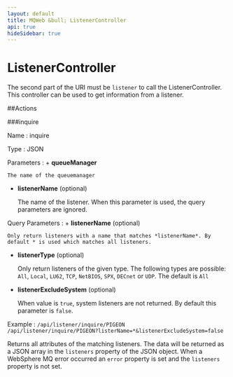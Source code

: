 ```yaml
---
layout: default
title: MQWeb &bull; ListenerController
api: true
hideSidebar: true
---
```

ListenerController
==================

The second part of the URI must be `listener` to call the ListenerController.
This controller can be used to get information from a listener.

##Actions

###inquire

Name
: inquire

Type
: JSON

Parameters
: + **queueManager**

    The name of the queuemanager

  + **listenerName** (optional)
  
    The name of the listener. When this parameter is used, the query parameters
    are ignored.

Query Parameters
: +  **listenerName** (optional)

    Only return listeners with a name that matches *listenerName*. By 
    default * is used which matches all listeners.

  + **listenerType** (optional)
  
    Only return listeners of the given type. The following types are possible:
    `All`, `Local`, `LU62`, `TCP`, `NetBIOS`, `SPX`, `DECnet` or `UDP`. The
    default is `All`

  + **listenerExcludeSystem** (optional)
  
    When value is `true`, system listeners are not returned. By default this
    parameter is `false`.

Example
: `/api/listener/inquire/PIGEON`  
  `/api/listener/inquire/PIGEON?listerName=*&listenerExcludeSystem=false`  

<div style="clear:both"> </div>

Returns all attributes of the matching listeners. The data will be returned as 
a JSON array in the `listeners` property of the JSON object. When a WebSphere MQ 
error occurred an `error` property is set and the `listeners`  property is not 
set.
